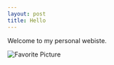 ```yaml
---
layout: post
title: Hello
---
```


Welcome to my personal webiste.

![Favorite Picture](https://github.com/CognitiveDave/CognitiveDave.github.io/blob/master/images/fav)

